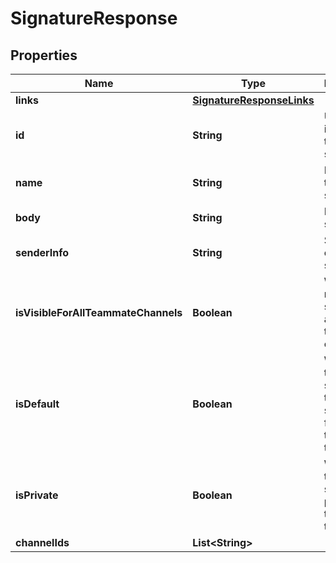 

# SignatureResponse


## Properties

| Name | Type | Description | Notes |
|------------ | ------------- | ------------- | -------------|
|**links** | [**SignatureResponseLinks**](SignatureResponseLinks.md) |  |  [optional] |
|**id** | **String** | Unique identifier of the signature |  [optional] |
|**name** | **String** | Name of the signature |  [optional] |
|**body** | **String** | Body of the signature |  [optional] |
|**senderInfo** | **String** | Sender info of the signature |  [optional] |
|**isVisibleForAllTeammateChannels** | **Boolean** | Whether or not the signature is available in teammate channels. |  [optional] |
|**isDefault** | **Boolean** | Whether the signature is the default signature for the team or teammate. |  [optional] |
|**isPrivate** | **Boolean** | Whether the signature is private to the teammate. |  [optional] |
|**channelIds** | **List&lt;String&gt;** |  |  [optional] |



